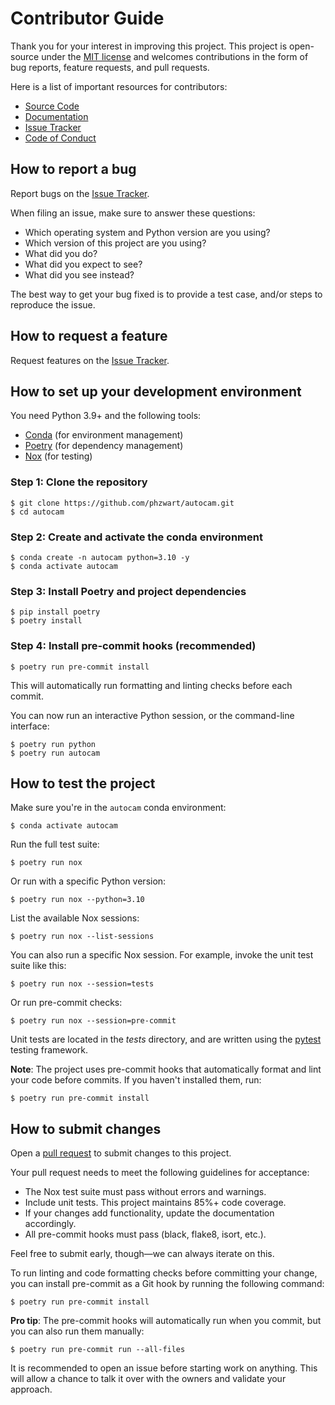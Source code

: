 # Contributor Guide

Thank you for your interest in improving this project.
This project is open-source under the [MIT license] and
welcomes contributions in the form of bug reports, feature requests, and pull requests.

Here is a list of important resources for contributors:

- [Source Code]
- [Documentation]
- [Issue Tracker]
- [Code of Conduct]

[mit license]: https://opensource.org/licenses/MIT
[source code]: https://github.com/phzwart/autocam
[documentation]: https://autocam.readthedocs.io/
[issue tracker]: https://github.com/phzwart/autocam/issues

## How to report a bug

Report bugs on the [Issue Tracker].

When filing an issue, make sure to answer these questions:

- Which operating system and Python version are you using?
- Which version of this project are you using?
- What did you do?
- What did you expect to see?
- What did you see instead?

The best way to get your bug fixed is to provide a test case,
and/or steps to reproduce the issue.

## How to request a feature

Request features on the [Issue Tracker].

## How to set up your development environment

You need Python 3.9+ and the following tools:

- [Conda] (for environment management)
- [Poetry] (for dependency management)
- [Nox] (for testing)

### Step 1: Clone the repository

```console
$ git clone https://github.com/phzwart/autocam.git
$ cd autocam
```

### Step 2: Create and activate the conda environment

```console
$ conda create -n autocam python=3.10 -y
$ conda activate autocam
```

### Step 3: Install Poetry and project dependencies

```console
$ pip install poetry
$ poetry install
```

### Step 4: Install pre-commit hooks (recommended)

```console
$ poetry run pre-commit install
```

This will automatically run formatting and linting checks before each commit.

You can now run an interactive Python session,
or the command-line interface:

```console
$ poetry run python
$ poetry run autocam
```

[conda]: https://docs.conda.io/
[poetry]: https://python-poetry.org/
[nox]: https://nox.thea.codes/

## How to test the project

Make sure you're in the `autocam` conda environment:

```console
$ conda activate autocam
```

Run the full test suite:

```console
$ poetry run nox
```

Or run with a specific Python version:

```console
$ poetry run nox --python=3.10
```

List the available Nox sessions:

```console
$ poetry run nox --list-sessions
```

You can also run a specific Nox session.
For example, invoke the unit test suite like this:

```console
$ poetry run nox --session=tests
```

Or run pre-commit checks:

```console
$ poetry run nox --session=pre-commit
```

Unit tests are located in the _tests_ directory,
and are written using the [pytest] testing framework.

**Note**: The project uses pre-commit hooks that automatically format and lint your code before commits. If you haven't installed them, run:

```console
$ poetry run pre-commit install
```

[pytest]: https://pytest.readthedocs.io/

## How to submit changes

Open a [pull request] to submit changes to this project.

Your pull request needs to meet the following guidelines for acceptance:

- The Nox test suite must pass without errors and warnings.
- Include unit tests. This project maintains 85%+ code coverage.
- If your changes add functionality, update the documentation accordingly.
- All pre-commit hooks must pass (black, flake8, isort, etc.).

Feel free to submit early, though—we can always iterate on this.

To run linting and code formatting checks before committing your change, you can install pre-commit as a Git hook by running the following command:

```console
$ poetry run pre-commit install
```

**Pro tip**: The pre-commit hooks will automatically run when you commit, but you can also run them manually:

```console
$ poetry run pre-commit run --all-files
```

It is recommended to open an issue before starting work on anything.
This will allow a chance to talk it over with the owners and validate your approach.

[pull request]: https://github.com/phzwart/autocam/pulls

<!-- github-only -->

[code of conduct]: CODE_OF_CONDUCT.md
